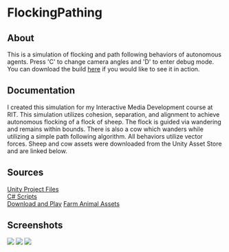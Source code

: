 # FlockingPathing
## About
This is a simulation of flocking and path following behaviors of autonomous agents. Press 'C' to change camera angles and 'D' to enter debug mode. You can download the build [here](ProjectFiles/Builds/Flocking&Pathing.zip) if you would like to see it in action.
## Documentation
I created this simulation for my Interactive Media Development course at RIT. This simulation utilizes cohesion, separation, and alignment to achieve autonomous flocking of a flock of sheep. The flock is guided via wandering and remains within bounds. There is also a cow which wanders while utilizing a simple path following algorithm. All behaviors utilize vector forces. Sheep and cow assets were downloaded from the Unity Asset Store and are linked below.
## Sources 
[Unity Project Files](ProjectFiles)  
[C# Scripts](ProjectFiles/Assets/Scripts)  
[Download and Play](ProjectFiles/Builds/Flocking&Pathing.zip)
[Farm Animal Assets](https://assetstore.unity.com/packages/3d/farm-animals-set-97945)
## Screenshots
![](ScreenShots/InktoberAsteroids_screen3.png?raw=true)
![](ScreenShots/InktoberAsteroids_screen1.png?raw=true)
![](ScreenShots/InktoberAsteroids_screen2.png?raw=true)
